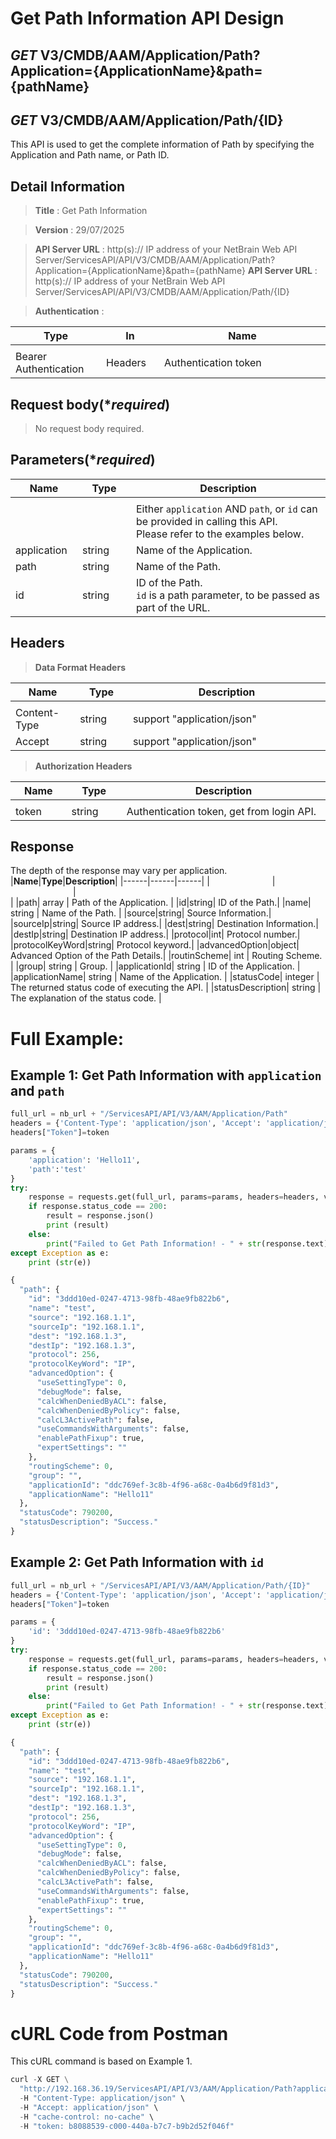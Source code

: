
# Get Path Information API Design

## ***GET*** V3/CMDB/AAM/Application/Path?Application={ApplicationName}&path={pathName}
## ***GET*** V3/CMDB/AAM/Application/Path/{ID}

This API is used to get the complete information of Path by specifying the Application and Path name, or Path ID.

## Detail Information

> **Title** : Get Path Information<br>

> **Version** : 29/07/2025

> **API Server URL** : http(s):// IP address of your NetBrain Web API Server/ServicesAPI/API/V3/CMDB/AAM/Application/Path?Application={ApplicationName}&path={pathName}
> **API Server URL** : http(s):// IP address of your NetBrain Web API Server/ServicesAPI/API/V3/CMDB/AAM/Application/Path/{ID}

> **Authentication** : 

|**Type**|**In**|**Name**|
|------|------|------|
|<img width=100/>|<img width=100/>|<img width=500/>|
|Bearer Authentication| Headers | Authentication token | 

## Request body(****required***)
>No request body required.

## Parameters(****required***)
|**Name**|**Type**|**Description**|
|------|------|------|
|<img width=100/>|<img width=100/>|<img width=500/>|
||| Either `application` AND `path`, or `id` can be provided in calling this API. <br> Please refer to the examples below. |
|application| string | Name of the Application. |
|path|string| Name of the Path.|
|id|string| ID of the Path. <br>`id` is a path parameter, to be passed as part of the URL. |

## Headers

> **Data Format Headers**

|**Name**|**Type**|**Description**|
|------|------|------|
|<img width=100/>|<img width=100/>|<img width=500/>|
| Content-Type | string | support "application/json" |
| Accept | string | support "application/json" |

> **Authorization Headers**

|**Name**|**Type**|**Description**|
|------|------|------|
|<img width=100/>|<img width=100/>|<img width=500/>|
| token | string  | Authentication token, get from login API. |

## Response
The depth of the response may vary per application.
|**Name**|**Type**|**Description**|
|------|------|------|
|<img width=100/>|<img width=100/>|<img width=500/>|
|path| array | Path of the Application.  |
|id|string| ID of the Path.|
|name| string | Name of the Path.  |
|source|string| Source Information.|
|sourceIp|string| Source IP address.|
|dest|string| Destination Information.|
|destIp|string| Destination IP address.|
|protocol|int| Protocol number.|
|protocolKeyWord|string| Protocol keyword.|
|advancedOption|object| Advanced Option of the Path Details.|
|routinScheme| int | Routing Scheme. |
|group| string | Group. |
|applicationId| string | ID of the Application. |
|applicationName| string | Name of the Application. |
|statusCode| integer | The returned status code of executing the API. |
|statusDescription| string | The explanation of the status code. |


# Full Example:
## Example 1: Get Path Information with `application` and `path`
```python
full_url = nb_url + "/ServicesAPI/API/V3/AAM/Application/Path"
headers = {'Content-Type': 'application/json', 'Accept': 'application/json'}
headers["Token"]=token

params = {
    'application': 'Hello11',
    'path':'test'
}
try:
    response = requests.get(full_url, params=params, headers=headers, verify=False)
    if response.status_code == 200:
        result = response.json()
        print (result)
    else:
        print("Failed to Get Path Information! - " + str(response.text))
except Exception as e:
    print (str(e))
```
```python
{
  "path": {
    "id": "3ddd10ed-0247-4713-98fb-48ae9fb822b6",
    "name": "test",
    "source": "192.168.1.1",
    "sourceIp": "192.168.1.1",
    "dest": "192.168.1.3",
    "destIp": "192.168.1.3",
    "protocol": 256,
    "protocolKeyWord": "IP",
    "advancedOption": {
      "useSettingType": 0,
      "debugMode": false,
      "calcWhenDeniedByACL": false,
      "calcWhenDeniedByPolicy": false,
      "calcL3ActivePath": false,
      "useCommandsWithArguments": false,
      "enablePathFixup": true,
      "expertSettings": ""
    },
    "routingScheme": 0,
    "group": "",
    "applicationId": "ddc769ef-3c8b-4f96-a68c-0a4b6d9f81d3",
    "applicationName": "Hello11"
  },
  "statusCode": 790200,
  "statusDescription": "Success."
}
```

## Example 2: Get Path Information with `id`
```python
full_url = nb_url + "/ServicesAPI/API/V3/AAM/Application/Path/{ID}"
headers = {'Content-Type': 'application/json', 'Accept': 'application/json'}
headers["Token"]=token

params = {
    'id': '3ddd10ed-0247-4713-98fb-48ae9fb822b6'
}
try:
    response = requests.get(full_url, params=params, headers=headers, verify=False)
    if response.status_code == 200:
        result = response.json()
        print (result)
    else:
        print("Failed to Get Path Information! - " + str(response.text))
except Exception as e:
    print (str(e))
```
```python
{
  "path": {
    "id": "3ddd10ed-0247-4713-98fb-48ae9fb822b6",
    "name": "test",
    "source": "192.168.1.1",
    "sourceIp": "192.168.1.1",
    "dest": "192.168.1.3",
    "destIp": "192.168.1.3",
    "protocol": 256,
    "protocolKeyWord": "IP",
    "advancedOption": {
      "useSettingType": 0,
      "debugMode": false,
      "calcWhenDeniedByACL": false,
      "calcWhenDeniedByPolicy": false,
      "calcL3ActivePath": false,
      "useCommandsWithArguments": false,
      "enablePathFixup": true,
      "expertSettings": ""
    },
    "routingScheme": 0,
    "group": "",
    "applicationId": "ddc769ef-3c8b-4f96-a68c-0a4b6d9f81d3",
    "applicationName": "Hello11"
  },
  "statusCode": 790200,
  "statusDescription": "Success."
}
```

# cURL Code from Postman
This cURL command is based on Example 1.
```python
curl -X GET \
  "http://192.168.36.19/ServicesAPI/API/V3/AAM/Application/Path?application=Hello11&path=test" \
  -H "Content-Type: application/json" \
  -H "Accept: application/json" \
  -H "cache-control: no-cache" \
  -H "token: b8088539-c000-440a-b7c7-b9b2d52f046f"
```

